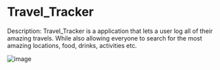 # Travel_Tracker

Description:
Travel_Tracker is a application that lets a user log all of their amazing travels. While also allowing everyone to search for the most amazing locations, food, drinks, activities etc.

![image](https://github.com/kcweise/Travel_Tracker/assets/157924536/c29c3afd-81fd-4483-9c78-ca5cce410ca2)




